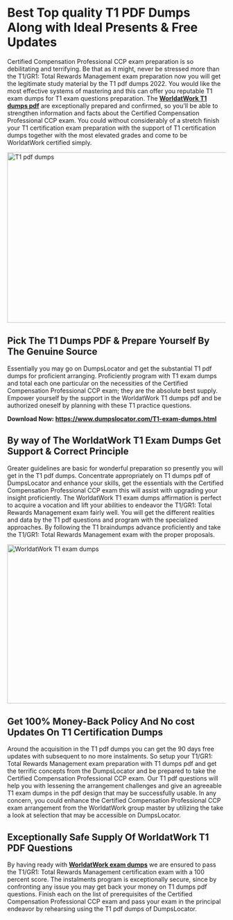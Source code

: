 <h1><strong>Best Top quality T1 PDF Dumps Along with Ideal Presents &amp; Free Updates</strong></h1>
<p>Certified Compensation Professional CCP exam preparation is so debilitating and terrifying. Be that as it might, never be stressed more than the T1/GR1: Total Rewards Management exam preparation now you will get the legitimate study material by the T1 pdf dumps 2022. You would like the most effective systems of mastering and this can offer you reputable T1 exam dumps for T1 exam questions preparation. The <strong><a href="https://www.dumpslocator.com/T1-exam-dumps.html">WorldatWork T1 dumps pdf</a></strong> are exceptionally prepared and confirmed, so you'll be able to strengthen information and facts about the Certified Compensation Professional CCP exam. You could without considerably of a stretch finish your T1 certification exam preparation with the support of T1 certification dumps together with the most elevated grades and come to be WorldatWork certified simply.</p>
<p><img src="https://i.ibb.co/SKhFh8d/Pastel-Purple-Computer-UI-Class-Syllabus-Education-Presentation.png" alt="T1 pdf dumps" width="700" height="393" /></p>
<h2><strong>Pick The T1 Dumps PDF &amp; Prepare Yourself By The Genuine Source</strong></h2>
<p>Essentially you may go on DumpsLocator and get the substantial T1 pdf dumps for proficient arranging. Proficiently program with T1 exam dumps and total each one particular on the necessities of the Certified Compensation Professional CCP exam; they are the absolute best supply. Empower yourself by the support in the WorldatWork T1 dumps pdf and be authorized oneself by planning with these T1 practice questions.</p>
<p><strong>Download Now: <a href="https://www.dumpslocator.com/T1-exam-dumps.html">https://www.dumpslocator.com/T1-exam-dumps.html</a></strong></p>
<h2><strong>By way of The WorldatWork T1 Exam Dumps Get Support &amp; Correct Principle</strong></h2>
<p>Greater guidelines are basic for wonderful preparation so presently you will get in the T1 pdf dumps. Concentrate appropriately on T1 dumps pdf of DumpsLocator and enhance your skills, get the essentials with the Certified Compensation Professional CCP exam this will assist with upgrading your insight proficiently. The WorldatWork T1 exam dumps affirmation is perfect to acquire a vocation and lift your abilities to endeavor the T1/GR1: Total Rewards Management exam fairly well. You will get the different realities and data by the T1 pdf questions and program with the specialized approaches. By following the T1 braindumps advance proficiently and take the T1/GR1: Total Rewards Management exam with the proper proposals.</p>
<p><a href="https://www.dumpslocator.com/T1-exam-dumps.html"><img src="https://i.ibb.co/NtZbgjG/Blue-and-White-Medical-Dental-Clinic-Facebook-Ad.png" alt="WorldatWork T1 exam dumps" width="700" height="367" /></a></p>
<h2><strong>Get 100% Money-Back Policy And No cost Updates On T1 Certification Dumps</strong></h2>
<p>Around the acquisition in the T1 pdf dumps you can get the 90 days free updates with subsequent to no more instalments. So setup your T1/GR1: Total Rewards Management exam preparation with T1 dumps pdf and get the terrific concepts from the DumpsLocator and be prepared to take the Certified Compensation Professional CCP exam. Our T1 pdf questions will help you with lessening the arrangement challenges and give an agreeable T1 exam dumps in the pdf design that may be successfully usable. In any concern, you could enhance the Certified Compensation Professional CCP exam arrangement from the WorldatWork group master by utilizing the take a look at selection that may be accessible on DumpsLocator.</p>
<h2><strong>Exceptionally Safe Supply Of WorldatWork T1 PDF Questions</strong></h2>
<p>By having ready with <strong><a href="https://www.dumpslocator.com/worldatwork-exams.html">WorldatWork exam dumps</a></strong> we are ensured to pass the T1/GR1: Total Rewards Management certification exam with a 100 percent score. The instalments program is exceptionally secure, since by confronting any issue you may get back your money on T1 dumps pdf questions. Finish each on the list of prerequisites of the Certified Compensation Professional CCP exam and pass your exam in the principal endeavor by rehearsing using the T1 pdf dumps of DumpsLocator.</p>
